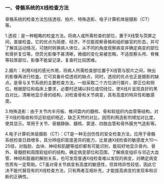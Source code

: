 ### 一、骨骼系统的X线检查方法

骨骼系统的检查方法包括透视、拍片、特殊造影、电子计算机体层摄影（CT）等。

1.透视：是一种粗略的检査方法。将病人或所需检查的部位，置于X线管与荧屏之间，直接检査。它的优点为简便、经济，不仅能观察骨骼和组织器官的形态，并可了解其运动情况，可随时转换病人体位，从不同的角度观察病变并确定病变的部位和骨折复位等。但荧光影像不甚清晰，微细的变化易被忽略，不适观察头颅、脊椎等较厚部位，影像不能留记录，复查时比较困难。

2.摄片：利用X线的感光作用，将病人所需检查部位置于X线管与胶片之间，映出的影像再进行检査。它可具备补偿透视的缺点，同时，透视的优点也正是摄影的缺点。是骨与关节系统的主要检查方法。一般采取二个方位进行摄片，即正位和侧位。根据部位和临床上要求，必要时还辅以斜位或切线位，使X线片呈现良好的黑白对比，清晰地显示骨的结构，对检查骨和关节病变，具有高度的特异性和敏感度。

3.特殊造影：由于关节内半月板、椎间盘内的髓核、骨和软组织内血管等结构，对于X线的吸收和邻近软组织相近，缺乏天然的对比，因而利用造影剂增加对比度，使其显示。常用于关节、骨髓静脉、髓核、窦道、四肢血管和骨外膜充气造影等。

4.电子计算机体层摄影（CT）：CT是一种无创伤性的安全检查方法，应用于骨骼系统检查日趋增多，其分辨组织密度差异的能力，比普通X线检查的敏感度大10〜25倍，对脂肪、血块、神经和肌腱等组织都有可能识别，能较好地显示骨内、骨外、骨髓腔和周围软组织的结构，确定病变部位和范围，了解病变组织与邻近大血管、神经和脏器的解剖关系，也可发现普通X线检查难以发现的病变，对确定病变性质有一定帮助。CT虽对骨关节病变有高度的敏感性，但其特异性较低，因此它决不能代替现有的X线检查方法，只有两者互相补充，才能提高病变的发现率和诊断的正确性。
